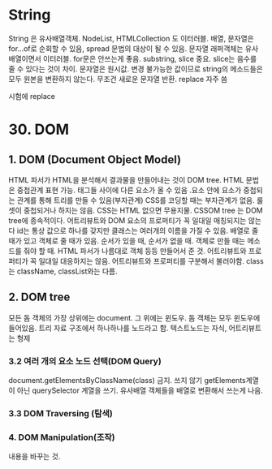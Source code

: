 # String
String 은 유사배열객체. NodeList, HTMLCollection 도 이터러블. 배열, 문자열은 for...of로 순회할 수 있음, spread 문법의 대상이 될 수 있음. 문자열 래퍼객체는 유사배열이면서 이터러블. for문은 안쓰는게 좋음.
substring, slice 중요. slice는 음수를 줄 수 있다는 것이 차이. 문자열은 원시값. 변경 불가능한 값이므로 string의 메소드들은 모두 원본을 변환하지 않는다. 무조건 새로운 문자열 반환. replace 자주 씀

시험에 replace

# 30. DOM
## 1. DOM (Document Object Model)
HTML 파서가 HTML을 분석해서 결과물을 만들어내는 것이 DOM tree. HTML 문법은 중첩관계 표현 가능. 태그들 사이에 다른 요소가 올 수 있음 .요소 안에 요소가 중첩되는 관계를 통해 트리를 만들 수 있음(부자관계)
CSS를 코딩할 때는 부자관계가 없음. 룰셋이 중첩되거나 하지는 않음. CSS는 HTML 없으면 무용지물. CSSOM tree 는 DOM tree에 종속적이다.
어트리뷰트와 DOM 요소의 프로퍼티가 꼭 일대일 매칭되지는 않는다
id는 통상 값으로 하나를 갖지만 클래스는 여러개의 이름을 가질 수 있음.
배열로 줄 때가 있고 객체로 줄 때가 있음. 순서가 있을 때, 순서가 없을 때. 객체로 만들 때는 메소드를 줘야 할 때.
HTML 파서가 나름대로 객체 등등 만들어서 준 것. 어트리뷰트와 프로퍼티가 꼭 일대일 대응하지는 않음. 어트리뷰트와 프로퍼티를 구분해서 불러야함. class 는 className, classList와는 다름.

## 2. DOM tree
모든 돔 객체의 가장 상위에는 document. 그 위에는 윈도우. 돔 객체는 모두 윈도우에 들어있음. 트리 자료 구조에서 하나하나를 노드라고 함. 텍스트노드는 자식, 어트리뷰트는 형제

### 3.2 여러 개의 요소 노드 선택(DOM Query)
document.getElementsByClassName(class)
금지. 쓰지 않기
getElements계열이 아닌 querySelector 계열을 쓰기.
유사배열 객체들을 배열로 변환해서 쓰는게 나음.

### 3.3 DOM Traversing (탐색)

### 4. DOM Manipulation(조작)
내용을 바꾸는 것.
